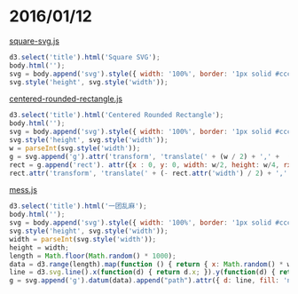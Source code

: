 # 2016/01/12

[square-svg.js](https://bigdata-mindstorms.github.io/d3-playground/#https://bigdata-mindstorms.github.io/d3-playground/ontouchstart/2016/01/12/square-svg.js)

```javascript
d3.select('title').html('Square SVG');
body.html(''); 
svg = body.append('svg').style({ width: '100%', border: '1px solid #ccc'});
svg.style('height', svg.style('width'));
```

[centered-rounded-rectangle.js](https://bigdata-mindstorms.github.io/d3-playground/#https://bigdata-mindstorms.github.io/d3-playground/ontouchstart/2016/01/12/centered-rounded-rectangle.js)

```javascript
d3.select('title').html('Centered Rounded Rectangle');
body.html(''); 
svg = body.append('svg').style({ width: '100%', border: '1px solid #ccc'});
svg.style('height', svg.style('width'));
w = parseInt(svg.style('width'));
g = svg.append('g').attr('transform', 'translate(' + (w / 2) + ',' +  (w / 2) + ')');
rect = g.append('rect'). attr({x : 0, y: 0, width: w/2, height: w/4, rx: w/20, ry: w/20, fill: '#abc'});
rect.attr('transform', 'translate(' + (- rect.attr('width') / 2) + ',' +  (- rect.attr('height') / 2) + ')');
```

[mess.js](https://bigdata-mindstorms.github.io/d3-playground/#https://bigdata-mindstorms.github.io/d3-playground/ontouchstart/2016/01/12/mess.js)

```javascript
d3.select('title').html('一团乱麻');
body.html(''); 
svg = body.append('svg').style({ width: '100%', border: '1px solid #ccc'});
svg.style('height', svg.style('width'));
width = parseInt(svg.style('width'));
height = width;
length = Math.floor(Math.random() * 1000);
data = d3.range(length).map(function () { return { x: Math.random() * width, y: Math.random()* height}});
line = d3.svg.line().x(function(d) { return d.x; }).y(function(d) { return d.y; }).interpolate("basis");
g = svg.append('g').datum(data).append("path").attr({ d: line, fill: 'none', stroke: '#000'})
```

